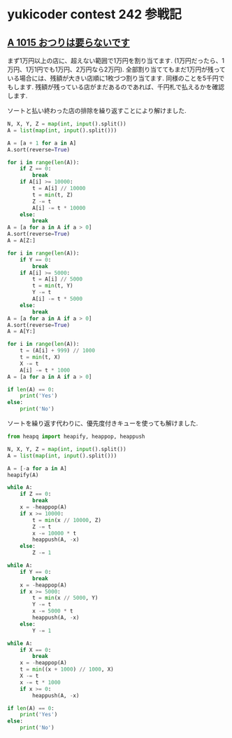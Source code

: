 # yukicoder contest 242 参戦記

## [A 1015 おつりは要らないです](https://yukicoder.me/problems/no/1015)

まず1万円以上の店に、超えない範囲で1万円を割り当てます. (1万円だったら、1万円、1万1円でも1万円、2万円なら2万円). 全部割り当ててもまだ1万円が残っている場合には、残額が大きい店順に1枚づつ割り当てます. 同様のことを5千円でもします. 残額が残っている店がまだあるのであれば、千円札で払えるかを確認します.

ソートと払い終わった店の排除を繰り返すことにより解けました.

```python
N, X, Y, Z = map(int, input().split())
A = list(map(int, input().split()))

A = [a + 1 for a in A]
A.sort(reverse=True)

for i in range(len(A)):
    if Z == 0:
        break
    if A[i] >= 10000:
        t = A[i] // 10000
        t = min(t, Z)
        Z -= t
        A[i] -= t * 10000
    else:
        break
A = [a for a in A if a > 0]
A.sort(reverse=True)
A = A[Z:]

for i in range(len(A)):
    if Y == 0:
        break
    if A[i] >= 5000:
        t = A[i] // 5000
        t = min(t, Y)
        Y -= t
        A[i] -= t * 5000
    else:
        break
A = [a for a in A if a > 0]
A.sort(reverse=True)
A = A[Y:]

for i in range(len(A)):
    t = (A[i] + 999) // 1000
    t = min(t, X)
    X -= t
    A[i] -= t * 1000
A = [a for a in A if a > 0]

if len(A) == 0:
    print('Yes')
else:
    print('No')
```

ソートを繰り返す代わりに、優先度付きキューを使っても解けました.

```python
from heapq import heapify, heappop, heappush

N, X, Y, Z = map(int, input().split())
A = list(map(int, input().split()))

A = [-a for a in A]
heapify(A)

while A:
    if Z == 0:
        break
    x = -heappop(A)
    if x >= 10000:
        t = min(x // 10000, Z)
        Z -= t
        x -= 10000 * t
        heappush(A, -x)
    else:
        Z -= 1

while A:
    if Y == 0:
        break
    x = -heappop(A)
    if x >= 5000:
        t = min(x // 5000, Y)
        Y -= t
        x -= 5000 * t
        heappush(A, -x)
    else:
        Y -= 1

while A:
    if X == 0:
        break
    x = -heappop(A)
    t = min((x + 1000) // 1000, X)
    X -= t
    x -= t * 1000
    if x >= 0:
        heappush(A, -x)

if len(A) == 0:
    print('Yes')
else:
    print('No')
```
